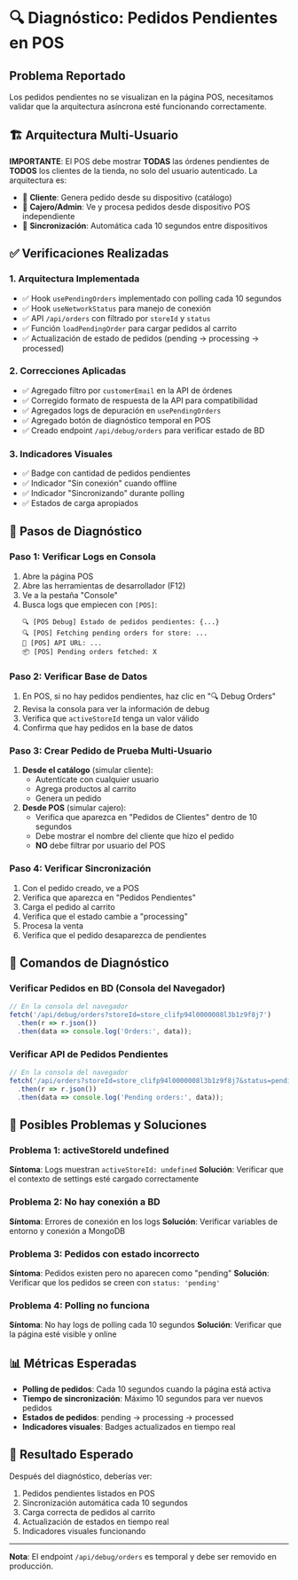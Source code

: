 # 🔍 Diagnóstico: Pedidos Pendientes en POS

## Problema Reportado
Los pedidos pendientes no se visualizan en la página POS, necesitamos validar que la arquitectura asíncrona esté funcionando correctamente.

## 🏗️ Arquitectura Multi-Usuario
**IMPORTANTE**: El POS debe mostrar **TODAS** las órdenes pendientes de **TODOS** los clientes de la tienda, no solo del usuario autenticado. La arquitectura es:
- 📱 **Cliente**: Genera pedido desde su dispositivo (catálogo)
- 🏪 **Cajero/Admin**: Ve y procesa pedidos desde dispositivo POS independiente
- 🔄 **Sincronización**: Automática cada 10 segundos entre dispositivos

## ✅ Verificaciones Realizadas

### 1. Arquitectura Implementada
- ✅ Hook `usePendingOrders` implementado con polling cada 10 segundos
- ✅ Hook `useNetworkStatus` para manejo de conexión
- ✅ API `/api/orders` con filtrado por `storeId` y `status`
- ✅ Función `loadPendingOrder` para cargar pedidos al carrito
- ✅ Actualización de estado de pedidos (pending → processing → processed)

### 2. Correcciones Aplicadas
- ✅ Agregado filtro por `customerEmail` en la API de órdenes
- ✅ Corregido formato de respuesta de la API para compatibilidad
- ✅ Agregados logs de depuración en `usePendingOrders`
- ✅ Agregado botón de diagnóstico temporal en POS
- ✅ Creado endpoint `/api/debug/orders` para verificar estado de BD

### 3. Indicadores Visuales
- ✅ Badge con cantidad de pedidos pendientes
- ✅ Indicador "Sin conexión" cuando offline
- ✅ Indicador "Sincronizando" durante polling
- ✅ Estados de carga apropiados

## 🧪 Pasos de Diagnóstico

### Paso 1: Verificar Logs en Consola
1. Abre la página POS
2. Abre las herramientas de desarrollador (F12)
3. Ve a la pestaña "Console"
4. Busca logs que empiecen con `[POS]`:
   ```
   🔍 [POS Debug] Estado de pedidos pendientes: {...}
   🔍 [POS] Fetching pending orders for store: ...
   🔗 [POS] API URL: ...
   📦 [POS] Pending orders fetched: X
   ```

### Paso 2: Verificar Base de Datos
1. En POS, si no hay pedidos pendientes, haz clic en "🔍 Debug Orders"
2. Revisa la consola para ver la información de debug
3. Verifica que `activeStoreId` tenga un valor válido
4. Confirma que hay pedidos en la base de datos

### Paso 3: Crear Pedido de Prueba Multi-Usuario
1. **Desde el catálogo** (simular cliente):
   - Autentícate con cualquier usuario
   - Agrega productos al carrito
   - Genera un pedido
2. **Desde POS** (simular cajero):
   - Verifica que aparezca en "Pedidos de Clientes" dentro de 10 segundos
   - Debe mostrar el nombre del cliente que hizo el pedido
   - **NO** debe filtrar por usuario del POS

### Paso 4: Verificar Sincronización
1. Con el pedido creado, ve a POS
2. Verifica que aparezca en "Pedidos Pendientes"
3. Carga el pedido al carrito
4. Verifica que el estado cambie a "processing"
5. Procesa la venta
6. Verifica que el pedido desaparezca de pendientes

## 🔧 Comandos de Diagnóstico

### Verificar Pedidos en BD (Consola del Navegador)
```javascript
// En la consola del navegador
fetch('/api/debug/orders?storeId=store_clifp94l0000008l3b1z9f8j7')
  .then(r => r.json())
  .then(data => console.log('Orders:', data));
```

### Verificar API de Pedidos Pendientes
```javascript
// En la consola del navegador
fetch('/api/orders?storeId=store_clifp94l0000008l3b1z9f8j7&status=pending')
  .then(r => r.json())
  .then(data => console.log('Pending orders:', data));
```

## 🚨 Posibles Problemas y Soluciones

### Problema 1: activeStoreId undefined
**Síntoma**: Logs muestran `activeStoreId: undefined`
**Solución**: Verificar que el contexto de settings esté cargado correctamente

### Problema 2: No hay conexión a BD
**Síntoma**: Errores de conexión en los logs
**Solución**: Verificar variables de entorno y conexión a MongoDB

### Problema 3: Pedidos con estado incorrecto
**Síntoma**: Pedidos existen pero no aparecen como "pending"
**Solución**: Verificar que los pedidos se creen con `status: 'pending'`

### Problema 4: Polling no funciona
**Síntoma**: No hay logs de polling cada 10 segundos
**Solución**: Verificar que la página esté visible y online

## 📊 Métricas Esperadas
- **Polling de pedidos**: Cada 10 segundos cuando la página está activa
- **Tiempo de sincronización**: Máximo 10 segundos para ver nuevos pedidos
- **Estados de pedidos**: pending → processing → processed
- **Indicadores visuales**: Badges actualizados en tiempo real

## 🎯 Resultado Esperado
Después del diagnóstico, deberías ver:
1. Pedidos pendientes listados en POS
2. Sincronización automática cada 10 segundos
3. Carga correcta de pedidos al carrito
4. Actualización de estados en tiempo real
5. Indicadores visuales funcionando

---

**Nota**: El endpoint `/api/debug/orders` es temporal y debe ser removido en producción.